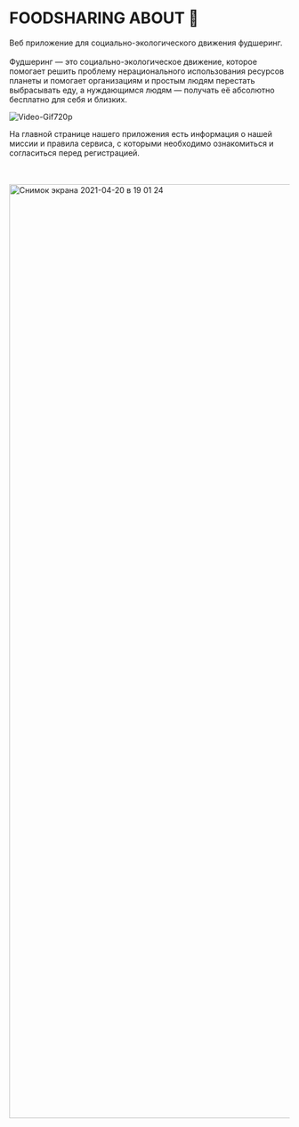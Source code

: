 




# FOODSHARING ABOUT 🥑

Веб приложение для социально-экологического движения фудшеринг. 
<br/>
<br/>
Фудшеринг — это социально-экологическое движение, которое помогает решить проблему нерационального использования ресурсов планеты и помогает организациям и простым людям перестать выбрасывать еду, а нуждающимся людям — получать её абсолютно бесплатно для себя и близких.


![Video-Gif720p](https://user-images.githubusercontent.com/74073463/115406975-554cf400-a1f8-11eb-9bde-af02fe599781.gif)


На главной странице нашего приложения есть информация о нашей миссии  и правила сервиса, с которыми необходимо ознакомиться и согласиться перед регистрацией.

<br/>
<br/>

<img width="1680" alt="Снимок экрана 2021-04-20 в 19 01 24" src="https://user-images.githubusercontent.com/64028251/115428285-e9c05200-a20a-11eb-9cda-71271a71ed15.png">

